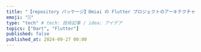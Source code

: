 ```yaml
---
title: "【repository パッケージ】Omiai の Flutter プロジェクトのアーキテクチャ"
emoji: "🗄️"
type: "tech" # tech: 技術記事 / idea: アイデア
topics: ["Dart", "Flutter"]
published: false
published_at: 2024-09-27 00:00
---
```



